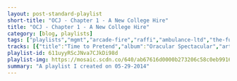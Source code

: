 ```yaml
---
layout: post-standard-playlist
short-title: "OCJ - Chapter 1 - A New College Hire"
title: "OCJ - Chapter 1 - A New College Hire"
category: [blog, playlists]
tags: ["playlists","mgmt","arcade-fire","raffi","ambulance-ltd","the-futureheads","rancid","belle-&-sebastian","the-get-up-kids","franz-ferdinand","horace-silver","the-yardbirds","ben-kweller","flogging-molly","hank-williams","the-get-up-kids","paco-de-lucía,-ricardo-modrego","best-coast"]
tracks: [{"title":"Time to Pretend","album":"Oracular Spectacular","artists":"MGMT"},{"title":"Keep the Car Running","album":"Neon Bible","artists":"Arcade Fire"},{"title":"Baby Beluga","album":"Baby Beluga","artists":"Raffi"},{"title":"Yoga Means Union","album":"LP","artists":"Ambulance LTD"},{"title":"First Day","album":"The Futureheads (new version)","artists":"The Futureheads"},{"title":"David Courtney","album":"Indestructible","artists":"Rancid"},{"title":"Your Cover's Blown (Miaoux Miaoux Remix)","album":"The Third Eye Centre","artists":"Belle & Sebastian"},{"title":"Stay Gone","album":"On A Wire","artists":"The Get Up Kids"},{"title":"Right Action","album":"Right Thoughts, Right Words, Right Action (Deluxe Edition)","artists":"Franz Ferdinand"},{"title":"Nothing But The Soul","album":"Bottle Rocket Short Film Soundtrack","artists":"Horace Silver"},{"title":"For Your Love","album":"The Best Of The Yardbirds","artists":"The Yardbirds"},{"title":"Things I Like To Do","album":"Changing Horses","artists":"Ben Kweller"},{"title":"Rebels Of The Sacred Heart","album":"Drunken Lullabies","artists":"Flogging Molly"},{"title":"Cold, Cold Heart","album":"The Complete Hank Williams","artists":"Hank Williams"},{"title":"Wouldn't Believe It","album":"Guilt Show","artists":"The Get Up Kids"},{"title":"La Nina De Puerta Oscura","album":"The Life Aquatic","artists":"Paco de Lucía, Ricardo Modrego"},{"title":"Let's Go Home","album":"The Only Place (Deluxe Edition)","artists":"Best Coast"}]
playlist-id: 611uyyRScJNva7CJkDi98d
playlist-img: https://mosaic.scdn.co/640/ab67616d0000b273206c58c0eb9916d4eb32c1feab67616d0000b273482238a4b17cefe095c919fcab67616d0000b2738b32b139981e79f2ebe005ebab67616d0000b2739e0e42aa866e5fa167b19608
summary: "A playlist I created on 05-29-2014"
---
```

